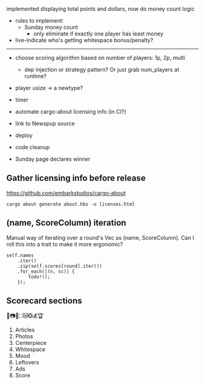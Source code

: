 implemented displaying total points and dollars, now do money count logic

* rules to implement:
    * Sunday money count
        * only eliminate if exactly one player has least money
* live-indicate who's getting whitespace bonus/penalty?

---

* choose scoring algorithm based on number of players: 1p, 2p, multi
    * dep injection or strategy pattern? Or just grab num_players at runtime?
* player usize -> a newtype?
* timer
* automate cargo-about licensing info (in CI?)
* link to Newspup source
* deploy

* code cleanup
* Sunday page declares winner

## Gather licensing info before release
https://github.com/embarkstudios/cargo-about

    cargo about generate about.hbs -o licenses.html

## (name, ScoreColumn) iteration
Manual way of iterating over a round's Vec as (name, ScoreColumn). Can I roll this into a trait to make it more ergonomic?

```
self.names
    .iter()
    .zip(self.scores[round].iter())
    .for_each(|(n, sc)| {
        todo!();
    });
```

## Scorecard sections
📰📷🌟⛶😿❎💰🏆
1. Articles
2. Photos
3. Centerpiece
4. Whitespace
5. Mood
6. Leftovers
7. Ads
8. Score